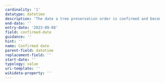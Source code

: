 ```yaml
---
cardinality: '1'
datatype: datetime
description: 'The date a tree preservation order is confirmed and becomes a fully fledged tree preservation order.'
end-date: ''
entry-date: '2023-09-08'
field: confirmed-date
guidance: ''
hint: ''
name: Confirmed date
parent-field: datetime
replacement-field: ''
start-date: ''
typology: value
uri-template: ''
wikidata-property: ''
---
```

